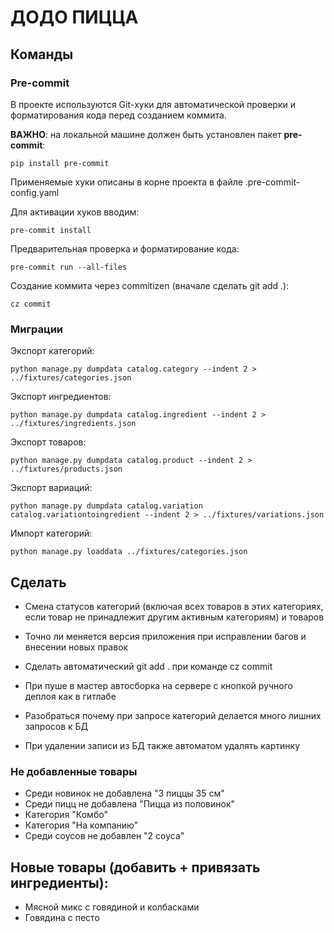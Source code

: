 # ДОДО ПИЦЦА

## Команды
### Pre-commit

В проекте используются Git-хуки для автоматической проверки и форматирования кода перед созданием коммита.

**ВАЖНО**: на локальной машине должен быть установлен пакет **pre-commit**:
   ```
   pip install pre-commit
   ```

Применяемые хуки описаны в корне проекта в файле .pre-commit-config.yaml

Для активации хуков вводим:
   ```
   pre-commit install
   ```
Предварительная проверка и форматирование кода:
   ```
   pre-commit run --all-files
   ```

Создание коммита через commitizen (вначале сделать git add .):
   ```
   cz commit
   ```

### Миграции
Экспорт категорий:
   ```
   python manage.py dumpdata catalog.category --indent 2 > ../fixtures/categories.json
   ```
Экспорт ингредиентов:
   ```
   python manage.py dumpdata catalog.ingredient --indent 2 > ../fixtures/ingredients.json
   ```
Экспорт товаров:
   ```
   python manage.py dumpdata catalog.product --indent 2 > ../fixtures/products.json
   ```
Экспорт вариаций:
   ```
   python manage.py dumpdata catalog.variation catalog.variationtoingredient --indent 2 > ../fixtures/variations.json
   ```
Импорт категорий:
   ```
   python manage.py loaddata ../fixtures/categories.json
   ```

## Сделать
- Смена статусов категорий (включая всех товаров в этих категориях, если товар не принадлежит другим активным категориям) и товаров

- Точно ли меняется версия приложения при исправлении багов и внесении новых правок
- Сделать автоматический git add . при команде cz commit
- При пуше в мастер автосборка на сервере с кнопкой ручного деплоя как в гитлабе
- Разобраться почему при запросе категорий делается много лишних запросов к БД
- При удалении записи из БД также автоматом удалять картинку

### Не добавленные товары
- Среди новинок не добавлена "3 пиццы 35 см"
- Среди пицц не добавлена "Пицца из половинок"
- Категория "Комбо"
- Категория "На компанию"
- Среди соусов не добавлен "2 соуса"


## Новые товары (добавить + привязать ингредиенты):
- Мясной микс с говядиной и колбасками
- Говядина с песто
